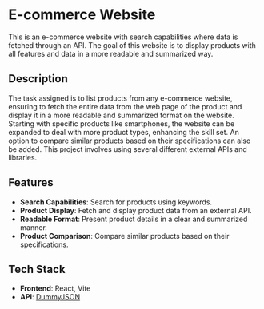 # E-commerce Website

This is an e-commerce website with search capabilities where data is fetched through an API. The goal of this website is to display products with all features and data in a more readable and summarized way.

## Description

The task assigned is to list products from any e-commerce website, ensuring to fetch the entire data from the web page of the product and display it in a more readable and summarized format on the website. Starting with specific products like smartphones, the website can be expanded to deal with more product types, enhancing the skill set. An option to compare similar products based on their specifications can also be added. This project involves using several different external APIs and libraries.

## Features

- **Search Capabilities**: Search for products using keywords.
- **Product Display**: Fetch and display product data from an external API.
- **Readable Format**: Present product details in a clear and summarized manner.
- **Product Comparison**: Compare similar products based on their specifications.

## Tech Stack

- **Frontend**: React, Vite
- **API**: [DummyJSON](https://dummyjson.com/products)

